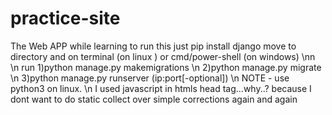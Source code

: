 # practice-site
The Web APP while learning
to run this just pip install django
move to directory and on terminal (on linux ) or cmd/power-shell (on windows) \nn
\n
run 1)python manage.py makemigrations \n
    2)python manage.py migrate \n
    3)python manage.py runserver (ip:port[-optional]) \n
    NOTE - use python3 on linux. \n
I used javascript in htmls head tag...why..? because I dont want to do static collect over simple corrections again and again

